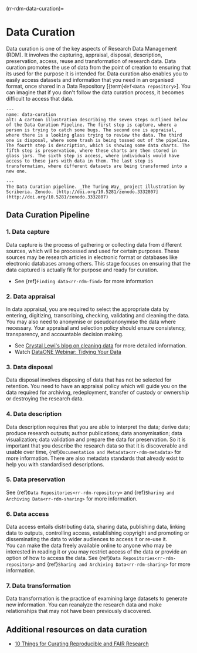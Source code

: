 (rr-rdm-data-curation)=
# Data Curation

Data curation is one of the key aspects of Research Data Management (RDM). 
It involves the capturing, appraisal, disposal, description, preservation, access, reuse and transformation of research data. 
Data curation promotes the use of data from the point of creation to ensuring that its used for the purpose it is intended for. 
Data curation also enables you to easily access datasets and information that you need in an organised format, once shared in a Data Repository [{term}`def<Data repository>`].
You can imagine that if you don't follow the data curation process, it becomes difficult to access that data.


```{figure} ../../figures/data-curation.*
---
name: data-curation
alt: A cartoon illustration describing the seven steps outlined below of the Data Curation Pipeline. The first step is capture, where a person is trying to catch some bugs. The second one is appraisal, where there is a looking glass trying to review the data. The third one is disposal, where some trash is being tossed out of the pipeline. The fourth step is description, which is showing some data charts. The fifth step is preservation, where these charts are then stored in glass jars. The sixth step is access, where individuals would have access to these jars with data in them. The last step is transformation, where different datasets are being transformed into a new one.

---
The Data Curation pipeline. _The Turing Way_ project illustration by Scriberia. Zenodo. [http://doi.org/10.5281/zenodo.3332807](http://doi.org/10.5281/zenodo.3332807)
```

## Data Curation Pipeline

### 1. Data capture
Data capture is the process of gathering or collecting data from different sources, which will be processed and used for certain purposes. 
These sources may be research articles in electronic format or databases like electronic databases among others. 
This stage focuses on ensuring that the data captured is actually fit for purpose and ready for curation.

- See {ref}`Finding data<rr-rdm-find>` for more information

### 2. Data appraisal
In data appraisal, you are required to select the appropriate data by entering, digitizing, transcribing, checking, validating and cleaning the data. 
You may also need to anonymise or pseudoanonymise the data where necessary.
Your appraisal and selection policy should ensure consistency, transparency, and accountable decision making.

- See [Crystal Lewi's blog on cleaning data](https://cghlewis.com/blog/data_clean_02) for more detailed information.
- Watch [DataONE Webinar: Tidying Your Data](https://vimeo.com/378621271)

### 3. Data disposal 
Data disposal involves disposing of data that has not be selected for retention. 
You need to have an appraisal policy which will guide you on the data required for archiving, redeployment, transfer of custody or ownership or destroying the research data.

### 4. Data description
Data description requires that you are able to interpret the data; derive data; produce research outputs; author publications; data anonymisation; data visualization; data validation and prepare the data for preservation. 
So it is important that you describe the research data so that it is discoverable and usable over time, {ref}`Documentation and Metadata<rr-rdm-metadata>` for more information. 
There are also  metadata standards that already exist to help you with standardised descriptions. 

### 5. Data preservation
See {ref}`Data Repositories<rr-rdm-repository>` and {ref}`Sharing and Archiving Data<rr-rdm-sharing>` for more information.

### 6. Data access 
Data access entails distributing data, sharing data, publishing data, linking data to outputs, controlling access, establishing copyright and promoting or disseminating the data to wider audiences to access it or re-use it.  
You can make the data freely available online to anyone who may be interested in reading it or you may restrict access of the data or provide an option of how to access the data. 
See {ref}`Data Repositories<rr-rdm-repository>` and {ref}`Sharing and Archiving Data<rr-rdm-sharing>` for more information.

### 7. Data transformation
Data transformation is the practice of examining large datasets to generate new information. 
You can reanalyze the research data and make relationships that may not have been previously discovered. 

## Additional resources on data curation
* [10 Things for Curating Reproducible and FAIR Research](https://curating4reproducibility.org/10things/)
